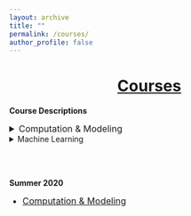 ```yaml
---
layout: archive
title: ""
permalink: /courses/
author_profile: false
---
```


# [<center>Courses</center>](#top)

<div style="width:100%; max-width:800px; margin:auto">  
    
<b>Course Descriptions</b>
<font size="3em">
<details>
    <summary>Computation & Modeling</summary>
    Computation & Modeling is a comprehensive, college-level course that integrates data structures & algorithms, modeling, and object-oriented programming. This is an elective course associated with a radically-accelerated math sequence intended for highly-gifted math students. It covers methods of storing and manipulating data so as to achieve a desired result, techniques used to interpolate and extrapolate quantitative data, and software engineering practices used for building complex systems consisting of many interacting parts. This is a year-long course for high school students that introduces techniques from data structures & algorithms (recursion, big-O notation, lists & sorting, trees & traversals, graphs & searching, dynamic programming); modeling (linear regression, least-squares projection, nonlinear regression, gradient descent, probability distributions, Monte Carlo simulation, Bayesian inference, coupled differential equations); and object-oriented programming (classes, inheritance, libraries, testing).
    <br>
</details>
</font>
<details>
    <summary>Machine Learning</summary>
    Coming soon!
    <br>
</details>
</font>

<br><br>

<b>Summer 2020</b>
<font size="3em"><ul>
    <li><a class="body" target="_blank" href="https://eurisko-us.github.io/computation-and-modeling-2020-summer">Computation & Modeling</a></li>
</ul></font> 

</div>
